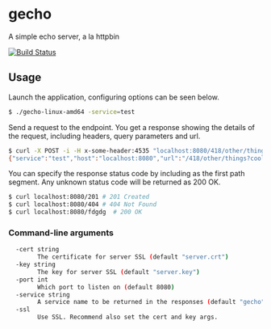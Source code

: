 # gecho
A simple echo server, a la httpbin

[![Build Status](https://travis-ci.org/nicklanng/gecho.svg?branch=master)](https://travis-ci.org/nicklanng/gecho)

## Usage

Launch the application, configuring options can be seen below.
```sh
$ ./gecho-linux-amd64 -service=test
```

Send a request to the endpoint. You get a response showing the details of the request, including headers, query parameters and url.
```sh
$ curl -X POST -i -H x-some-header:4535 "localhost:8080/418/other/things?cool=yes"
{"service":"test","host":"localhost:8080","url":"/418/other/things?cool=yes","args":{"cool":["yes"]},"method":"POST","origin":"[::1]:63708","headers":{"Accept":["*/*"],"User-Agent":["Mozilla/5.0 (Windows; U; MSIE 9.0; WIndows NT 9.0; en-US))"],"X-Some-Header":["4535"]},"body":""}
```

You can specify the response status code by including as the first path segment. Any unknown status code will be returned as 200 OK.
```sh
$ curl localhost:8080/201 # 201 Created
$ curl localhost:8080/404 # 404 Not Found
$ curl localhost:8080/fdgdg  # 200 OK
```

### Command-line arguments
```sh
  -cert string
        The certificate for server SSL (default "server.crt")
  -key string
        The key for server SSL (default "server.key")
  -port int
        Which port to listen on (default 8080)
  -service string
        A service name to be returned in the responses (default "gecho")
  -ssl
        Use SSL. Recommend also set the cert and key args.
```
